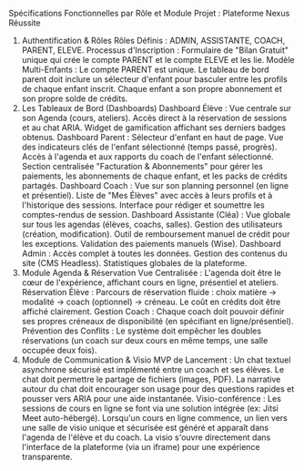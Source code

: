 Spécifications Fonctionnelles par Rôle et Module
Projet : Plateforme Nexus Réussite
1. Authentification & Rôles
Rôles Définis : ADMIN, ASSISTANTE, COACH, PARENT, ELEVE.
Processus d'Inscription : Formulaire de "Bilan Gratuit" unique qui crée le compte PARENT et le compte ELEVE et les lie.
Modèle Multi-Enfants : Le compte PARENT est unique. Le tableau de bord parent doit inclure un sélecteur d'enfant pour basculer entre les profils de chaque enfant inscrit. Chaque enfant a son propre abonnement et son propre solde de crédits.
2. Les Tableaux de Bord (Dashboards)
Dashboard Élève :
Vue centrale sur son Agenda (cours, ateliers).
Accès direct à la réservation de sessions et au chat ARIA.
Widget de gamification affichant ses derniers badges obtenus.
Dashboard Parent :
Sélecteur d'enfant en haut de page.
Vue des indicateurs clés de l'enfant sélectionné (temps passé, progrès).
Accès à l'agenda et aux rapports du coach de l'enfant sélectionné.
Section centralisée "Facturation & Abonnements" pour gérer les paiements, les abonnements de chaque enfant, et les packs de crédits partagés.
Dashboard Coach :
Vue sur son planning personnel (en ligne et présentiel).
Liste de "Mes Élèves" avec accès à leurs profils et à l'historique des sessions.
Interface pour rédiger et soumettre les comptes-rendus de session.
Dashboard Assistante (Cléa) :
Vue globale sur tous les agendas (élèves, coachs, salles).
Gestion des utilisateurs (création, modification).
Outil de remboursement manuel de crédit pour les exceptions.
Validation des paiements manuels (Wise).
Dashboard Admin :
Accès complet à toutes les données.
Gestion des contenus du site (CMS Headless).
Statistiques globales de la plateforme.
3. Module Agenda & Réservation
Vue Centralisée : L'agenda doit être le cœur de l'expérience, affichant cours en ligne, présentiel et ateliers.
Réservation Élève : Parcours de réservation fluide : choix matière -> modalité -> coach (optionnel) -> créneau. Le coût en crédits doit être affiché clairement.
Gestion Coach : Chaque coach doit pouvoir définir ses propres créneaux de disponibilité (en spécifiant en ligne/présentiel).
Prévention des Conflits : Le système doit empêcher les doubles réservations (un coach sur deux cours en même temps, une salle occupée deux fois).
4. Module de Communication & Visio
MVP de Lancement :
Un chat textuel asynchrone sécurisé est implémenté entre un coach et ses élèves.
Le chat doit permettre le partage de fichiers (images, PDF).
La narrative autour du chat doit encourager son usage pour des questions rapides et pousser vers ARIA pour une aide instantanée.
Visio-conférence :
Les sessions de cours en ligne se font via une solution intégrée (ex: Jitsi Meet auto-hébergé).
Lorsqu'un cours en ligne commence, un lien vers une salle de visio unique et sécurisée est généré et apparaît dans l'agenda de l'élève et du coach.
La visio s'ouvre directement dans l'interface de la plateforme (via un iframe) pour une expérience transparente.
